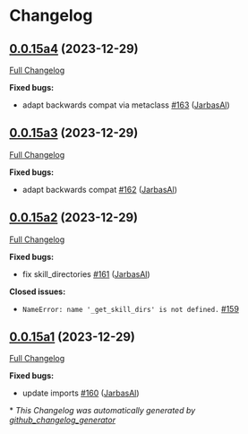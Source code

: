 # Changelog

## [0.0.15a4](https://github.com/OpenVoiceOS/OVOS-workshop/tree/0.0.15a4) (2023-12-29)

[Full Changelog](https://github.com/OpenVoiceOS/OVOS-workshop/compare/0.0.15a3...0.0.15a4)

**Fixed bugs:**

- adapt backwards compat via metaclass [\#163](https://github.com/OpenVoiceOS/OVOS-workshop/pull/163) ([JarbasAl](https://github.com/JarbasAl))

## [0.0.15a3](https://github.com/OpenVoiceOS/OVOS-workshop/tree/0.0.15a3) (2023-12-29)

[Full Changelog](https://github.com/OpenVoiceOS/OVOS-workshop/compare/0.0.15a2...0.0.15a3)

**Fixed bugs:**

- adapt backwards compat [\#162](https://github.com/OpenVoiceOS/OVOS-workshop/pull/162) ([JarbasAl](https://github.com/JarbasAl))

## [0.0.15a2](https://github.com/OpenVoiceOS/OVOS-workshop/tree/0.0.15a2) (2023-12-29)

[Full Changelog](https://github.com/OpenVoiceOS/OVOS-workshop/compare/0.0.15a1...0.0.15a2)

**Fixed bugs:**

- fix skill\_directories [\#161](https://github.com/OpenVoiceOS/OVOS-workshop/pull/161) ([JarbasAl](https://github.com/JarbasAl))

**Closed issues:**

- `NameError: name '_get_skill_dirs' is not defined.` [\#159](https://github.com/OpenVoiceOS/OVOS-workshop/issues/159)

## [0.0.15a1](https://github.com/OpenVoiceOS/OVOS-workshop/tree/0.0.15a1) (2023-12-29)

[Full Changelog](https://github.com/OpenVoiceOS/OVOS-workshop/compare/0.0.14...0.0.15a1)

**Fixed bugs:**

- update imports [\#160](https://github.com/OpenVoiceOS/OVOS-workshop/pull/160) ([JarbasAl](https://github.com/JarbasAl))



\* *This Changelog was automatically generated by [github_changelog_generator](https://github.com/github-changelog-generator/github-changelog-generator)*
